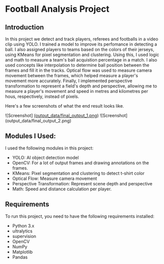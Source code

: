 # Football Analysis Project

## Introduction
In this project we detect and track players, referees and footballs in a video clip using YOLO. I trained a model to improve its perfomance in detecting a ball. I also assigned players to teams based on the colors of their jerseys, using KMeans for pixel segmentation and clustering. Using this, I used logic and math to measure a team's ball acquistion percentage in a match. I also used concepts like interpolation to determine ball position between the frames and fill it in the tracks. Optical flow was used to measure camera movement between the frames, which helped measure a player's movement more accurately. Finally, I implemented perspective transformation to represent a field's depth and perspective, allowing me to measure a player's movement and speed in metres and kilometres per hous, respectively, instead of pixels.

Here's a few screenshots of what the end result looks like.

![Screenshot] [(output_data/final_output_1.png](https://github.com/parthbhangla/football-analysis/blob/main/output_data/final_output_1.png))
![Screenshot] (output_data/final_output_2.png)

## Modules I Used:
I used the following modules in this project:
- YOLO: AI object detection model
- OpenCV: For a lot of output frames and drawing annotations on the frames.
- KMeans: Pixel segmentation and clustering to detect t-shirt color
- Optical Flow: Measure camera movement
- Perspective Transformation: Represent scene depth and perspective
- Math: Speed and distance calculation per player.

## Requirements
To run this project, you need to have the following requirements installed:
- Python 3.x
- ultralytics
- supervision
- OpenCV
- NumPy
- Matplotlib
- Pandas
